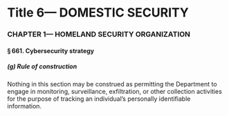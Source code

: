 
# Title 6— DOMESTIC SECURITY
### CHAPTER 1— HOMELAND SECURITY ORGANIZATION
#### § 661. Cybersecurity strategy
##### (g) Rule of construction

Nothing in this section may be construed as permitting the Department to engage in monitoring, surveillance, exfiltration, or other collection activities for the purpose of tracking an individual’s personally identifiable information.

